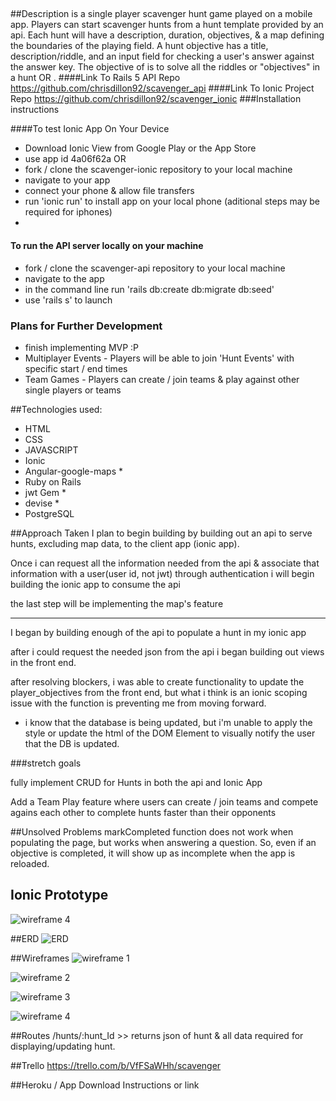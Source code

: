 ## <SCREENSHOT>

##Description
  <scavenger> is a single player scavenger hunt game played on a mobile app. Players can start scavenger hunts from a hunt template provided by an api. Each hunt will have a description, duration, objectives, & a map defining the boundaries of the playing field. A hunt objective has a title, description/riddle, and an input field for checking a user's answer against the answer key. The objective of <scavenger> is to solve all the riddles or "objectives" in a hunt <before time runs out> OR <as fast as possible>.
####Link To Rails 5 API Repo
https://github.com/chrisdillon92/scavenger_api
####Link To Ionic Project Repo
https://github.com/chrisdillon92/scavenger_ionic
###Installation instructions

####To test Ionic App On Your Device
 - Download Ionic View from Google Play or the App Store
 - use app id 4a06f62a
 OR
 - fork / clone the scavenger-ionic repository to your local machine
 - navigate to your app
 - connect your phone & allow file transfers
 - run 'ionic run' to install app on your local phone (aditional steps may be required for iphones)
 - 
 #### To run the API server locally on your machine
- fork / clone the scavenger-api repository to your local machine
- navigate to the app
- in the command line run 'rails db:create db:migrate db:seed'
- use 'rails s' to launch 

### Plans for Further Development
- finish implementing MVP :P
- Multiplayer Events - Players will be able to join 'Hunt Events' with specific start / end times
- Team Games - Players can create / join teams & play against other single players or teams

##Technologies used:
- HTML
- CSS
- JAVASCRIPT
- Ionic
- Angular-google-maps *
- Ruby on Rails
- jwt Gem *
- devise *
- PostgreSQL

##Approach Taken
  I plan to begin building <scavenger> by building out an api to serve hunts, excluding map data, to the client app (ionic app).

  Once i can request all the information needed from the api & associate that information with a user(user id, not jwt) through authentication i will begin building the ionic app to consume the api

  the last step will be implementing the map's feature

  ___

  I began by building enough of the api to populate a hunt in my ionic app

  after i could request the needed json from the api i began building out views in the front end.

  after resolving blockers, i was able to create functionality to update the player_objectives from the front end, but what i think is an ionic scoping issue with the function is preventing me from moving forward.
  - i know that the database is being updated, but i'm unable to apply the style or update the html of the DOM Element to visually notify the user that the DB is updated.

###stretch goals

  fully implement CRUD for Hunts in both the api and Ionic App

  Add a Team Play feature where users can create / join teams and compete agains each other to complete hunts faster than their opponents

##Unsolved Problems
  markCompleted function does not work when populating the page, but works when answering a question. So, even if an objective is completed, it will show up as incomplete when the app is reloaded.

## Ionic Prototype

![wireframe 4](https://github.com/chrisdillon92/scavenger/blob/master/resources/Ionic%20Prototype.png "Prototype main view")

##ERD
![ERD](https://github.com/chrisdillon92/scavenger/blob/master/resources/ERDv2.png "ERD")

##Wireframes
![wireframe 1](https://github.com/chrisdillon92/scavenger/blob/master/resources/wire%201.png "wireframe 1")

![wireframe 2](https://github.com/chrisdillon92/scavenger/blob/master/resources/wire%202.png "wireframe 2")

![wireframe 3](https://github.com/chrisdillon92/scavenger/blob/master/resources/wire%203.png "wireframe 3")

![wireframe 4](https://github.com/chrisdillon92/scavenger/blob/master/resources/wire%204%20stretch.png "wireframe 4")

##Routes
/hunts/:hunt_Id >> returns json of hunt & all data required for displaying/updating hunt.


##Trello
https://trello.com/b/VfFSaWHh/scavenger

##Heroku / App Download Instructions or link
